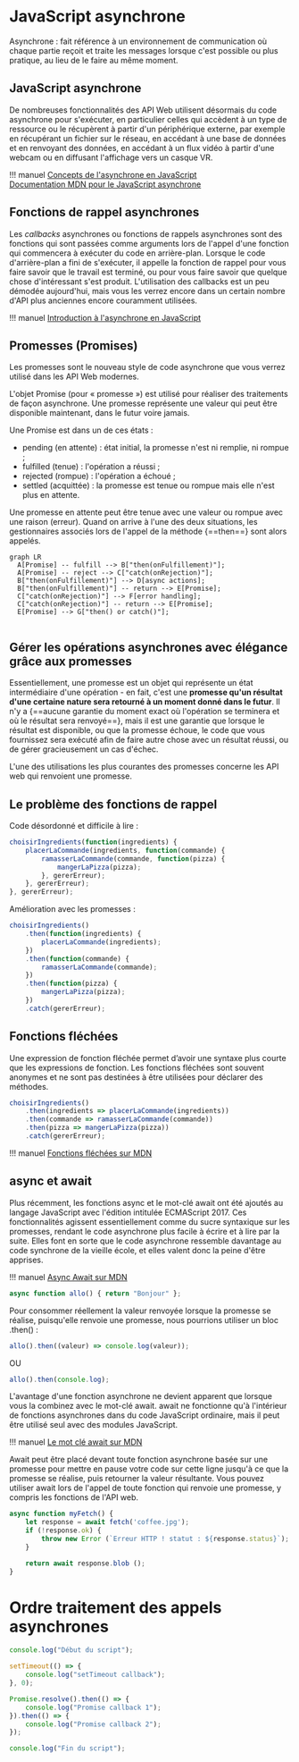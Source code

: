 # JavaScript asynchrone  

Asynchrone : fait référence à un environnement de communication où chaque partie reçoit et traite les messages lorsque c'est possible ou plus pratique, au lieu de le faire au même moment.  

## JavaScript asynchrone
De nombreuses fonctionnalités des API Web utilisent désormais du code asynchrone pour s'exécuter, en particulier celles qui accèdent à un type de ressource ou le récupèrent à partir d'un périphérique externe, par exemple en récupérant un fichier sur le réseau, en accédant à une base de données et en renvoyant des données, en accédant à un flux vidéo à partir d'une webcam ou en diffusant l'affichage vers un casque VR.  

!!! manuel 
    [Concepts de l'asynchrone en JavaScript](https://developer.mozilla.org/fr/docs/Learn/JavaScript/Asynchronous/Concepts)  
    [Documentation MDN pour le JavaScript asynchrone](https://developer.mozilla.org/fr/docs/Learn/JavaScript/Asynchronous)   

## Fonctions de rappel asynchrones  

Les _callbacks_ asynchrones ou fonctions de rappels asynchrones sont des fonctions qui sont passées comme arguments lors de l'appel d'une fonction qui commencera à exécuter du code en arrière-plan. Lorsque le code d'arrière-plan a fini de s'exécuter, il appelle la fonction de rappel pour vous faire savoir que le travail est terminé, ou pour vous faire savoir que quelque chose d'intéressant s'est produit. L'utilisation des callbacks est un peu démodée aujourd'hui, mais vous les verrez encore dans un certain nombre d'API plus anciennes encore couramment utilisées.  

!!! manuel 
    [Introduction à l'asynchrone en JavaScript](https://developer.mozilla.org/fr/docs/Learn/JavaScript/Asynchronous/Introducing)  

## Promesses (Promises)  

Les promesses sont le nouveau style de code asynchrone que vous verrez utilisé dans les API Web modernes.  

L'objet Promise (pour « promesse ») est utilisé pour réaliser des traitements de façon asynchrone. Une promesse représente une valeur qui peut être disponible maintenant, dans le futur voire jamais.  

Une Promise est dans un de ces états :   

- pending (en attente) : état initial, la promesse n'est ni remplie, ni rompue ;  
- fulfilled (tenue) : l'opération a réussi ;  
- rejected (rompue) : l'opération a échoué ;  
- settled (acquittée) : la promesse est tenue ou rompue mais elle n'est plus en attente.  

Une promesse en attente peut être tenue avec une valeur ou rompue avec une raison (erreur). Quand on arrive à l'une des deux situations, les gestionnaires associés lors de l'appel de la méthode {==then==} sont alors appelés.


``` mermaid
graph LR
  A[Promise] -- fulfill --> B["then(onFulfillement)"];
  A[Promise] -- reject --> C["catch(onRejection)"];
  B["then(onFulfillement)"] --> D[async actions];
  B["then(onFulfillement)"] -- return --> E[Promise];
  C["catch(onRejection)"] --> F[error handling];
  C["catch(onRejection)"] -- return --> E[Promise];
  E[Promise] --> G["then() or catch()"];
 
```

## Gérer les opérations asynchrones avec élégance grâce aux promesses  

Essentiellement, une promesse est un objet qui représente un état intermédiaire d'une opération - en fait, c'est une __promesse qu'un résultat d'une certaine nature sera retourné à un moment donné dans le futur__. Il n'y a {==aucune garantie du moment exact où l'opération se terminera et où le résultat sera renvoyé==}, mais il est une garantie que lorsque le résultat est disponible, ou que la promesse échoue, le code que vous fournissez sera exécuté afin de faire autre chose avec un résultat réussi, ou de gérer gracieusement un cas d'échec.  

L'une des utilisations les plus courantes des promesses concerne les API web qui renvoient une promesse.  

## Le problème des fonctions de rappel  

Code désordonné et difficile à lire :  

``` ts title="callback.ts"
choisirIngredients(function(ingredients) {
    placerLaCommande(ingredients, function(commande) {
        ramasserLaCommande(commande, function(pizza) {
            mangerLaPizza(pizza);
        }, gererErreur);
    }, gererErreur);
}, gererErreur);
```
 
Amélioration avec les promesses :  


``` ts title="promise.ts"
choisirIngredients()
    .then(function(ingredients) {
        placerLaCommande(ingredients);
    })
    .then(function(commande) {
        ramasserLaCommande(commande);
    })
    .then(function(pizza) {
        mangerLaPizza(pizza);
    })
    .catch(gererErreur);
```

## Fonctions fléchées  

Une expression de fonction fléchée permet d’avoir une syntaxe plus courte que les expressions de fonction. Les fonctions fléchées sont souvent anonymes et ne sont pas destinées à être utilisées pour déclarer des méthodes.  

``` ts title="promise_arrow.ts"
choisirIngredients()
    .then(ingredients => placerLaCommande(ingredients))
    .then(commande => ramasserLaCommande(commande))
    .then(pizza => mangerLaPizza(pizza))
    .catch(gererErreur);
```

!!! manuel 
    [Fonctions fléchées sur MDN](https://developer.mozilla.org/fr/docs/Web/JavaScript/Reference/Functions/Arrow_functions)  

## async et await  

Plus récemment, les fonctions async et le mot-clé await ont été ajoutés au langage JavaScript avec l'édition intitulée ECMAScript 2017. Ces fonctionnalités agissent essentiellement comme du sucre syntaxique sur les promesses, rendant le code asynchrone plus facile à écrire et à lire par la suite. Elles font en sorte que le code asynchrone ressemble davantage au code synchrone de la vieille école, et elles valent donc la peine d'être apprises.  


!!! manuel 
    [Async Await sur MDN](https://developer.mozilla.org/fr/docs/Learn/JavaScript/Asynchronous/Async_await)   


``` ts title="async.ts"
async function allo() { return "Bonjour" };
```

Pour consommer réellement la valeur renvoyée lorsque la promesse se réalise, puisqu'elle renvoie une promesse, nous pourrions utiliser un bloc .then() :  

``` ts title="async.ts"
allo().then((valeur) => console.log(valeur));
```

OU

``` ts title="async.ts"
allo().then(console.log);
```

L'avantage d'une fonction asynchrone ne devient apparent que lorsque vous la combinez avec le mot-clé await. await ne fonctionne qu'à l'intérieur de fonctions asynchrones dans du code JavaScript ordinaire, mais il peut être utilisé seul avec des modules JavaScript.  



!!! manuel 
    [Le mot clé await sur MDN](https://developer.mozilla.org/fr/docs/Learn/JavaScript/Asynchronous/Async_await#the_await_keyword)  

Await peut être placé devant toute fonction asynchrone basée sur une promesse pour mettre en pause votre code sur cette ligne jusqu'à ce que la promesse se réalise, puis retourner la valeur résultante. Vous pouvez utiliser await lors de l'appel de toute fonction qui renvoie une promesse, y compris les fonctions de l'API web.  


``` ts title="await.ts"
async function myFetch() {
    let response = await fetch('coffee.jpg');
    if (!response.ok) {
        throw new Error (`Erreur HTTP ! statut : ${response.status}`);
    }

    return await response.blob ();
}
```   

# Ordre traitement des appels asynchrones  

``` ts title="order.ts"
console.log("Début du script");

setTimeout(() => {
    console.log("setTimeout callback");
}, 0);

Promise.resolve().then(() => {
    console.log("Promise callback 1");
}).then(() => {
    console.log("Promise callback 2");
});

console.log("Fin du script");
```
